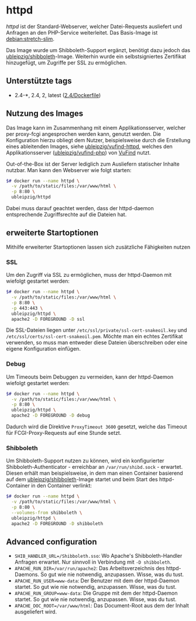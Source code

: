 # httpd

*httpd* ist der Standard-Webserver, welcher Datei-Requests ausliefert und Anfragen an den PHP-Service weiterleitet. Das Basis-Image ist [debian:stretch-slim].

Das Image wurde um Shibboleth-Support ergänzt, benötigt dazu jedoch das [ubleipzig/shibboleth]-Image. Weiterhin wurde ein selbstsigniertes Zertifikat hinzugefügt, um Zugriffe per SSL zu ermöglichen.

## Unterstützte tags

* 2.4-*, 2.4, 2, latest ([2.4/Dockerfile])

## Nutzung des Images

Das Image kann im Zusammenhang mit einem Applikationsserver, welcher per proxy-fcgi angesprochen werden kann, genutzt werden. Die Konfiguration hierzu obliegt dem Nutzer, beispielsweise durch die Erstellung eines ableitenden Images, siehe [ubleipzig/vufind-httpd], welches den Applikationsserver ([ubleipzig/vufind-php]) von [VuFind] nutzt.

Out-of-the-Box ist der Server lediglich zum Ausliefern statischer Inhalte nutzbar. Man kann den Webserver wie folgt starten:
```bash
$# docker run --name httpd \
  -v /path/to/static/files:/var/www/html \
  -p 8:80 \
  ubleipzig/httpd
```

Dabei muss darauf geachtet werden, dass der httpd-daemon entsprechende Zugriffsrechte auf die Dateien hat.

## erweiterte Startoptionen

Mithilfe erweiterter Startoptionen lassen sich zusätzliche Fähigkeiten nutzen

### SSL

Um den Zugriff via SSL zu ermöglichen, muss der httpd-Daemon mit wiefolgt gestartet werden:

```bash
$# docker run --name httpd \
  -v /path/to/static/files:/var/www/html \
  -p 8:80 \
  -p 443:443 \
  ubleipzig/httpd \
  apache2 -D FOREGROUND -D ssl
```

Die SSL-Dateien liegen unter `/etc/ssl/private/ssl-cert-snakeoil.key` und `/etc/ssl/certs/ssl-cert-snakeoil.pem`. Möchte man ein echtes Zertifikat verwenden, so muss man entweder diese Dateien überschreiben oder eine eigene Konfiguration einfügen.

### Debug

Um Timeouts beim Debuggen zu vermeiden, kann der httpd-Daemon wiefolgt gestartet werden:

```bash
$# docker run --name httpd \
  -v /path/to/static/files:/var/www/html \
  -p 8:80 \
  ubleipzig/httpd \
  apache2 -D FOREGROUND -D debug
```

Dadurch wird die Direktive `ProxyTimeout 3600` gesetzt, welche das Timeout für FCGI-Proxy-Requests auf eine Stunde setzt.

### Shibboleth

Um Shibboleth-Support nutzen zu können, wird ein konfigurierter Shibboleth-Authenticator - erreichbar an `/var/run/shibd.sock` - erwartet. Diesen erhält man beispielsweise, in dem man einen Container basierend auf dem [ubleipzig/shibboleth]-Image startet und beim Start des httpd-Container in den Container verlinkt:

```bash
$# docker run --name httpd \
  -v /path/to/static/files:/var/www/html \
  -p 8:80 \
  --volumes-from shibboleth \
  ubleipzig/httpd \
  apache2 -D FOREGROUND -D shibboleth
```

## Advanced configuration

* `SHIB_HANDLER_URL=/Shibboleth.sso`: Wo Apache's Shibboleth-Handler Anfragen erwartet. Nur sinnvoll in Verbindung mit `-D shibboleth`.
* `APACHE_RUN_DIR=/var/run/apache2`: Das Arbeitsverzeichnis des httpd-Daemons. So gut wie nie notwendig, anzupassen. Wisse, was du tust.
* `APACHE_RUN_USER=www-data`: Der Benutzer mit dem der httpd-Daemon startet. So gut wie nie notwendig, anzupassen. Wisse, was du tust.
* `APACHE_RUN_GROUP=www-data`: Die Gruppe mit dem der httpd-Daemon startet. So gut wie nie notwendig, anzupassen. Wisse, was du tust.
*	`APACHE_DOC_ROOT=/var/www/html`: Das Document-Root aus dem der Inhalt ausgeliefert wird.

[VuFind]: https://github.com/vufind-org/vufind
[ubleipzig/shibboleth]: https://hub.docker.com/r/ubleipzig/shibboleth/
[ubleipzig/vufind-php]: https://hub.docker.com/r/ubleipzig/vufind-php/
[ubleipzig/vufind-httpd]: https://hub.docker.com/r/ubleipzig/vufind-httpd/
[debian:stretch-slim]: https://hub.docker.com/_/debian/
[2.4/Dockerfile]: https://git.sc.uni-leipzig.de/ubl/bdd_dev/docker/httpd/blob/master/2.4/Dockerfile

